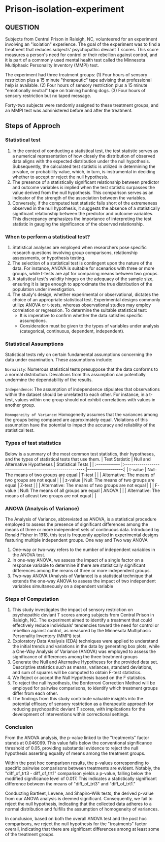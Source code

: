 # Prison-isolation-experiment
## QUESTION
Subjects from Central Prison in Raleigh, NC, volunteered for an experiment involving an "isolation" experience. The goal of the experiment was to find a treatment that reduces subjects' psychopathic deviant T scores. This score measures a person's need for control or their rebellion against control, and it is part of a commonly used mental health test called the Minnesota Multiphasic Personality Inventory (MMPI) test. 

The experiment had three treatment groups:
(1) Four hours of sensory restriction plus a 15 minute "therapeutic" tape advising that professional help is available.
(2) Four hours of sensory restriction plus a 15 minute "emotionally neutral" tape on training hunting dogs.
(3) Four hours of sensory restriction but no taped message.

Forty-two subjects were randomly assigned to these treatment groups, and an MMPI test was administered before and after the treatment.
## Steps of Approch 
### Statistical test
1. In the context of conducting a statistical test, the test statistic serves as a numerical representation of how closely the distribution of observed data aligns with the expected distribution under the null hypothesis. Subsequently, the calculated test statistic is utilized in determining the p-value, or probability value, which, in turn, is instrumental in deciding whether to accept or reject the null hypothesis.
2. The presence of a statistically significant relationship between predictor and outcome variables is implied when the test statistic surpasses the value derived from the null hypothesis. This comparison serves as an indicator of the strength of the association between the variables.
3. Conversely, if the computed test statistic falls short of the extremeness observed in the null hypothesis, it suggests the absence of a statistically significant relationship between the predictor and outcome variables. This discrepancy emphasizes the importance of interpreting the test statistic in gauging the significance of the observed relationship.
### When to perform a statistical test?
1. Statistical analyses are employed when researchers pose specific research questions involving group comparisons, relationship assessments, or hypothesis testing.
2. The selection of a statistical test is contingent upon the nature of the data. For instance, ANOVA is suitable for scenarios with three or more groups, while t-tests are apt for comparing means between two groups.
3. A statistical test's validity hinges on the adequacy of the sample size, ensuring it is large enough to approximate the true distribution of the population under investigation.
4. The study's design, whether experimental or observational, dictates the choice of an appropriate statistical test. Experimental designs commonly utilize ANOVA or t-tests, whereas observational studies may employ correlation or regression. To determine the suitable statistical test:
   - It is imperative to confirm whether the data satisfies specific assumptions.
   - Consideration must be given to the types of variables under analysis (categorical, continuous, dependent, independent).
### Statistical Assumptions
Statistical tests rely on certain fundamental assumptions concerning the data under examination. These assumptions include:

```Normality```: Numerous statistical tests presuppose that the data conforms to a normal distribution. Deviations from this assumption can potentially undermine the dependability of the results.

```Independence```: The assumption of independence stipulates that observations within the dataset should be unrelated to each other. For instance, in a t-test, values within one group should not exhibit correlations with values in another group.

```Homogeneity of Variance```: Homogeneity assumes that the variances among the groups being compared are approximately equal. Violations of this assumption have the potential to impact the accuracy and reliability of the statistical test.
### Types of test statistics

Below is a summary of the most common test statistics, their hypotheses, and the types of statistical tests that use them.
| Test Statistic |             Null and Alternative Hypotheses                | Statistical Tests |
| :------------  |:----------------------------------------------------------:|------------------:|
|    t-value     | Null: The means of two groups are equal                    |      T-test       |
|                | Alternative: The means of two groups are not equal         |                   |
|    z-value     | Null: The means of two groups are equal                    |      Z-test       |
|                | Alternative: The means of two groups are not equal         |                   |
|    F-value     | Null: The means of all groups are equal                    |      ANOVA        |
|                | Alternative: The means of atleast two groups are not equal |                   |

### ANOVA (Analysis of Variance)

The Analysis of Variance, abbreviated as ANOVA, is a statistical procedure employed to assess the presence of significant differences among the means of three or more independent sets of continuous data. Introduced by Ronald Fisher in 1918, this test is frequently applied in experimental designs featuring multiple independent groups.
One way and Two way ANOVA
1. One-way or two-way refers to the number of independent variables in the ANOVA test.
2. In one-way ANOVA, we assess the impact of a single factor on a response variable to determine if there are statistically significant differences among the means of three or more independent groups.
3. Two-way ANOVA (Analysis of Variance) is a statistical technique that extends the one-way ANOVA to assess the impact of two independent variables simultaneously on a dependent variable

### Steps of Computation
1. This study investigates the impact of sensory restriction on psychopathic deviant T scores among subjects from Central Prison in Raleigh, NC. The experiment aimed to identify a treatment that could effectively reduce individuals' tendencies toward the need for control or rebellion against control, as measured by the Minnesota Multiphasic Personality Inventory (MMPI) test.
2. Exploratory Data Analysis (EDA) techniques were applied to understand the initial trends and variations in the data by generating box plots, while a One-Way Analysis of Variance (ANOVA) was employed to assess the significance of differences among the three treatment groups
3. Generate the Null and Alternative Hypotheses for the provided data set. Descriptive statistics such as means, variances, standard deviations, and sum of squares will be computed to obtain F-test statistics.
4. We Reject or accept the Null Hypothesis based on the F statistics.
5. To reject the null hypothesis, the Bonferroni Correction Method will be employed for pairwise comparisons, to identify which treatment groups differ from each other.
6. The findings from this study contribute valuable insights into the potential efficacy of sensory restriction as a therapeutic approach for reducing psychopathic deviant T scores, with implications for the development of interventions within correctional settings.

### Conclusion

From the ANOVA analysis, the p-value linked to the "treatments" factor stands at 0.046069. This value falls below the conventional significance threshold of 0.05, providing substantial evidence to reject the null hypothesis asserting equality of means among the treatment groups.

Within the post hoc comparison results, the p-values corresponding to specific pairwise comparisons between treatments are evident. Notably, the "diff_of_trt3 - diff_of_trt1" comparison yields a p-value, falling below the modified significance level of 0.017. This indicates a statistically significant difference between the means of "diff_of_trt3" and "diff_of_trt1."

Conducting Bartleet, Levene, and Shapiro-Wilk tests, the derived p-value from our ANOVA analysis is deemed significant. Consequently, we fail to reject the null hypothesis, indicating that the collected data adheres to a normal distribution and fulfills the assumption of homogeneity of variances.

In conclusion, based on both the overall ANOVA test and the post hoc comparisons, we reject the null hypothesis for the "treatments" factor overall, indicating that there are significant differences among at least some of the treatment groups.
